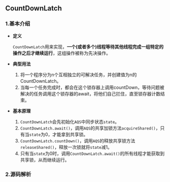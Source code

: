 ## CountDownLatch

### 1.基本介绍

- **定义**

  `CountDownLatch`用来实现，**一个(或者多个)线程等待其他线程完成一组特定的操作之后才继续运行**，这组操作被称为先决操作。

- **典型用法**

  1. 将一个程序分为n个互相独立的可解决任务，并创建值为n的CountDownLatch。
  2. 当每一个任务完成时，都会在这个锁存器上调用countDown，等待问题被解决的任务调用这个锁存器的await，将他们自己拦住，直至锁存器计数结束。

- **基本原理**

  1. `CountDownLatch`会先初始化`AQS`中同步状态`state`。
  2. `CountDownLatch.await()`，调用`AQS`的共享加锁方法`acquireShared()`，只有当`state`为0，才能拿到共享锁。
  3. `CountDownLatch.countDown()`，调用`AQS`的释放共享锁方法`releaseShared()`，释放一次锁就将`state`减1。
  4. 只有当`state`为0时，调用`CountDownLatch.await()`的所有线程才能获取到共享锁，从而继续运行。



### 2.源码解析

